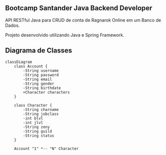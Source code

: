 ## Bootcamp Santander Java Backend Developer
API RESTful Java para CRUD de conta de Ragnarok Online em um Banco de Dados.

Projeto desenvolvido utilizando Java e Spring Framework.

## Diagrama de Classes
```mermaid
classDiagram
    class Account {
        -String username
        -String password
        -String email
        -String gender
        -String birthdate
        +Character characters
    }

    class Character {
        -String charname
        -String jobclass
        -int blvl
        -int jlvl
        -String zeny
        -String guild
        -String status
    }

    Account "1" *-- "N" Character
```

